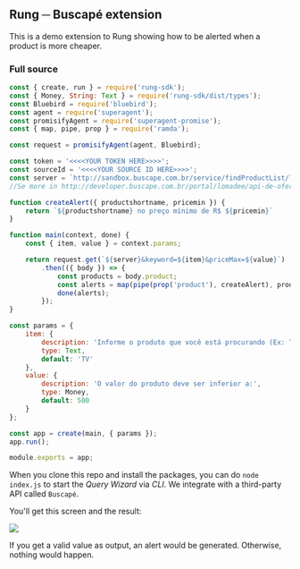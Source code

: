 ## Rung ─ Buscapé extension

This is a demo extension to Rung showing how to be alerted when a product is more cheaper.

### Full source

```js
const { create, run } = require('rung-sdk');
const { Money, String: Text } = require('rung-sdk/dist/types');
const Bluebird = require('bluebird');
const agent = require('superagent');
const promisifyAgent = require('superagent-promise');
const { map, pipe, prop } = require('ramda');

const request = promisifyAgent(agent, Bluebird);

const token = '<<<<YOUR TOKEN HERE>>>>';
const sourceId = '<<<<YOUR SOURCE ID HERE>>>>';
const server = `http://sandbox.buscape.com.br/service/findProductList/lomadee/${token}/BR/?sourceId=${sourceId}&app-token=${token}&format=json&program=lomadee`;
//Se more in http://developer.buscape.com.br/portal/lomadee/api-de-ofertas/recursos#lista-de-produtos

function createAlert({ productshortname, pricemin }) {
    return `${productshortname} no preço mínimo de R$ ${pricemin}`
}

function main(context, done) {
    const { item, value } = context.params;

    return request.get(`${server}&keyword=${item}&priceMax=${value}`)
        .then(({ body }) => {
            const products = body.product;
            const alerts = map(pipe(prop('product'), createAlert), products);
            done(alerts);
        });
}

const params = {
    item: {
        description: 'Informe o produto que você está procurando (Ex: TV):',
        type: Text,
        default: 'TV'
    },
    value: {
        description: 'O valor do produto deve ser inferior a:',
        type: Money,
        default: 500
    }
};

const app = create(main, { params });
app.run();

module.exports = app;
```

When you clone this repo and install the packages, you can do `node index.js` to start the _Query Wizard_ via _CLI_. We
integrate with a third-party API called `Buscapé`.

You'll get this screen and the result:

![](http://imgur.com/a/monKa)

If you get a valid value as output, an alert would be generated. Otherwise, nothing would happen.